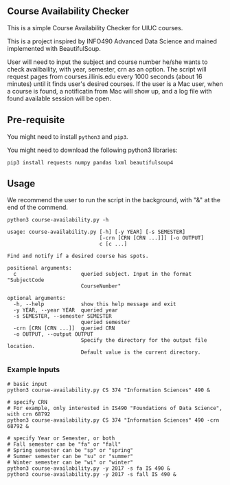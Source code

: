 ## Course Availability Checker 
This is a simple Course Availability Checker for UIUC courses.

This is a project inspired by INFO490 Advanced Data Science and mained implemented with BeautifulSoup.

User will need to input the subject and course number he/she wants to check availbaility, with year, semester, crn as an option. The script will request pages from courses.illinis.edu every 1000 seconds (about 16 minutes) until it finds user's desired courses. If the user is a Mac user, when a course is found, a notificatin from Mac will show up, and a log file with found available session will be open.

## Pre-requisite 

You might need to install `python3` and `pip3`.

You might need to download the following python3 libraries:
```
pip3 install requests numpy pandas lxml beautifulsoup4
```

## Usage
We recommend the user to run the script in the background, with "&" at the end of the commend.
```
python3 course-availability.py -h

usage: course-availability.py [-h] [-y YEAR] [-s SEMESTER]
                              [-crn [CRN [CRN ...]]] [-o OUTPUT]
                              c [c ...]

Find and notify if a desired course has spots.

positional arguments:
  c                     queried subject. Input in the format "SubjectCode
                        CourseNumber"

optional arguments:
  -h, --help            show this help message and exit
  -y YEAR, --year YEAR  queried year
  -s SEMESTER, --semester SEMESTER
                        queried semester
  -crn [CRN [CRN ...]]  queried CRN
  -o OUTPUT, --output OUTPUT
                        Specify the directory for the output file location.
                        Default value is the current directory.
```

### Example Inputs
```
# basic input
python3 course-availability.py CS 374 "Information Sciences" 490 &

# specify CRN
# For example, only interested in IS490 "Foundations of Data Science", with crn 68792
python3 course-availability.py CS 374 "Information Sciences" 490 -crn 68792 &

# specify Year or Semester, or both
# Fall semester can be "fa" or "fall"
# Spring semester can be "sp" or "spring"
# Summer semester can be "su" or "summer"
# Winter semester can be "wi" or "winter"
python3 course-availability.py -y 2017 -s fa IS 490 &
python3 course-availability.py -y 2017 -s fall IS 490 &
```
